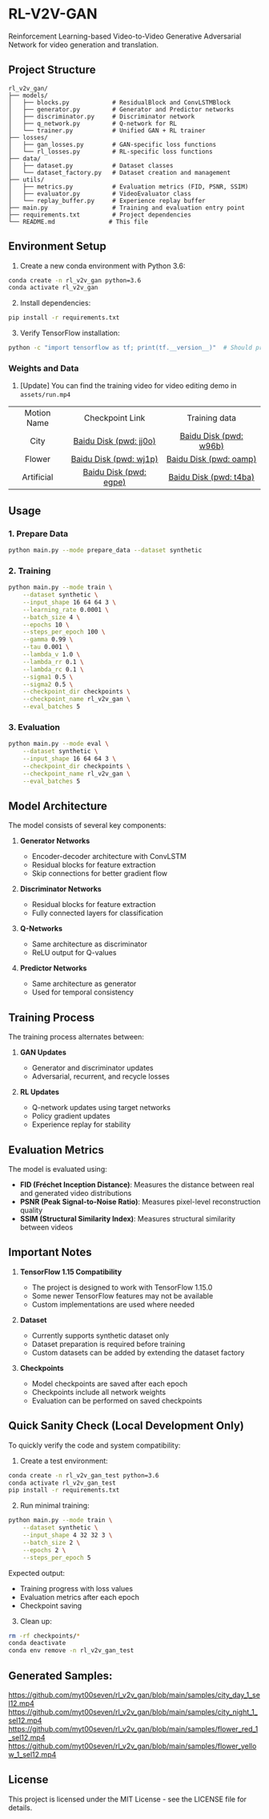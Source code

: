# RL-V2V-GAN

Reinforcement Learning-based Video-to-Video Generative Adversarial Network for video generation and translation.

## Project Structure

```
rl_v2v_gan/
├── models/
│   ├── blocks.py            # ResidualBlock and ConvLSTMBlock
│   ├── generator.py         # Generator and Predictor networks
│   ├── discriminator.py     # Discriminator network
│   ├── q_network.py         # Q-network for RL
│   └── trainer.py           # Unified GAN + RL trainer
├── losses/
│   ├── gan_losses.py        # GAN-specific loss functions
│   └── rl_losses.py         # RL-specific loss functions
├── data/
│   ├── dataset.py           # Dataset classes
│   └── dataset_factory.py   # Dataset creation and management
├── utils/
│   ├── metrics.py           # Evaluation metrics (FID, PSNR, SSIM)
│   ├── evaluator.py         # VideoEvaluator class
│   └── replay_buffer.py     # Experience replay buffer
├── main.py                  # Training and evaluation entry point
├── requirements.txt         # Project dependencies
└── README.md               # This file
```

## Environment Setup

1. Create a new conda environment with Python 3.6:
```bash
conda create -n rl_v2v_gan python=3.6
conda activate rl_v2v_gan
```

2. Install dependencies:
```bash
pip install -r requirements.txt
```

3. Verify TensorFlow installation:
```bash
python -c "import tensorflow as tf; print(tf.__version__)"  # Should print 1.15.0
```

### Weights and Data
1. [Update] You can find the training video for video editing demo in `assets/run.mp4`
<table class="center">
<tr>
    <td align="center"> Motion Name </td>
    <td align="center"> Checkpoint Link </td>
    <td align="center"> Training data </td>
</tr>
<tr>
    <td align="center">City</td>
    <td align="center"><a href="https://pan.baidu.com/s/1nuZVRj-xRqkHySQQ3jCFkw">Baidu Disk (pwd: jj0o)</a></td>
    <td align="center"><a href="https://pan.baidu.com/s/10fi8KoBrGJMpLQKhUIaFSQ">Baidu Disk (pwd: w96b)</a></td>
</tr>
<tr>
    <td align="center">Flower</td>
    <td align="center"><a href="https://pan.baidu.com/s/1zJnn5bZpGzChRHJdO9x6WA">Baidu Disk (pwd: wj1p)</a></td>
    <td align="center"><a href="https://pan.baidu.com/s/1uIyw0Q70svWNM5z7DFYkiQ">Baidu Disk (pwd: oamp)</a></td>
</tr>
<tr>
    <td align="center">Artificial</td>
    <td align="center"><a href="https://pan.baidu.com/s/1oj6t_VFo9cX0vTZWDq8q3w">Baidu Disk (pwd: egpe)</a></td>
    <td align="center"><a href="https://pan.baidu.com/s/1MYMjIFyFTiLGEX1w0ees2Q">Baidu Disk (pwd: t4ba)</a></td>
</tr>
</table>

## Usage

### 1. Prepare Data
```bash
python main.py --mode prepare_data --dataset synthetic
```

### 2. Training
```bash
python main.py --mode train \
    --dataset synthetic \
    --input_shape 16 64 64 3 \
    --learning_rate 0.0001 \
    --batch_size 4 \
    --epochs 10 \
    --steps_per_epoch 100 \
    --gamma 0.99 \
    --tau 0.001 \
    --lambda_v 1.0 \
    --lambda_rr 0.1 \
    --lambda_rc 0.1 \
    --sigma1 0.5 \
    --sigma2 0.5 \
    --checkpoint_dir checkpoints \
    --checkpoint_name rl_v2v_gan \
    --eval_batches 5
```

### 3. Evaluation
```bash
python main.py --mode eval \
    --dataset synthetic \
    --input_shape 16 64 64 3 \
    --checkpoint_dir checkpoints \
    --checkpoint_name rl_v2v_gan \
    --eval_batches 5
```

## Model Architecture

The model consists of several key components:

1. **Generator Networks**
   - Encoder-decoder architecture with ConvLSTM
   - Residual blocks for feature extraction
   - Skip connections for better gradient flow

2. **Discriminator Networks**
   - Residual blocks for feature extraction
   - Fully connected layers for classification

3. **Q-Networks**
   - Same architecture as discriminator
   - ReLU output for Q-values

4. **Predictor Networks**
   - Same architecture as generator
   - Used for temporal consistency

## Training Process

The training process alternates between:

1. **GAN Updates**
   - Generator and discriminator updates
   - Adversarial, recurrent, and recycle losses

2. **RL Updates**
   - Q-network updates using target networks
   - Policy gradient updates
   - Experience replay for stability

## Evaluation Metrics

The model is evaluated using:

- **FID (Fréchet Inception Distance)**: Measures the distance between real and generated video distributions
- **PSNR (Peak Signal-to-Noise Ratio)**: Measures pixel-level reconstruction quality
- **SSIM (Structural Similarity Index)**: Measures structural similarity between videos

## Important Notes

1. **TensorFlow 1.15 Compatibility**
   - The project is designed to work with TensorFlow 1.15.0
   - Some newer TensorFlow features may not be available
   - Custom implementations are used where needed

2. **Dataset**
   - Currently supports synthetic dataset only
   - Dataset preparation is required before training
   - Custom datasets can be added by extending the dataset factory

3. **Checkpoints**
   - Model checkpoints are saved after each epoch
   - Checkpoints include all network weights
   - Evaluation can be performed on saved checkpoints

## Quick Sanity Check (Local Development Only)

To quickly verify the code and system compatibility:

1. Create a test environment:
```bash
conda create -n rl_v2v_gan_test python=3.6
conda activate rl_v2v_gan_test
pip install -r requirements.txt
```

2. Run minimal training:
```bash
python main.py --mode train \
    --dataset synthetic \
    --input_shape 4 32 32 3 \
    --batch_size 2 \
    --epochs 2 \
    --steps_per_epoch 5
```

Expected output:
- Training progress with loss values
- Evaluation metrics after each epoch
- Checkpoint saving

3. Clean up:
```bash
rm -rf checkpoints/*
conda deactivate
conda env remove -n rl_v2v_gan_test
```

## Generated Samples:

https://github.com/myt00seven/rl_v2v_gan/blob/main/samples/city_day_1_sel12.mp4
https://github.com/myt00seven/rl_v2v_gan/blob/main/samples/city_night_1_sel12.mp4
https://github.com/myt00seven/rl_v2v_gan/blob/main/samples/flower_red_1_sel12.mp4
https://github.com/myt00seven/rl_v2v_gan/blob/main/samples/flower_yellow_1_sel12.mp4


## License

This project is licensed under the MIT License - see the LICENSE file for details.
